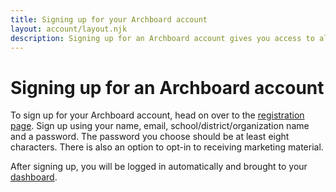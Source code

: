 ```yaml
---
title: Signing up for your Archboard account
layout: account/layout.njk
description: Signing up for an Archboard account gives you access to all of Archboard's products.
---
```


# Signing up for an Archboard account

To sign up for your Archboard account, head on over to the <a href="https://account.archboard.io/register" target="_blank">registration page</a>. Sign up using your name, email, school/district/organization name and a password. The password you choose should be at least eight characters. There is also an option to opt-in to receiving marketing material.

After signing up, you will be logged in automatically and brought to your [dashboard](../dashboard).